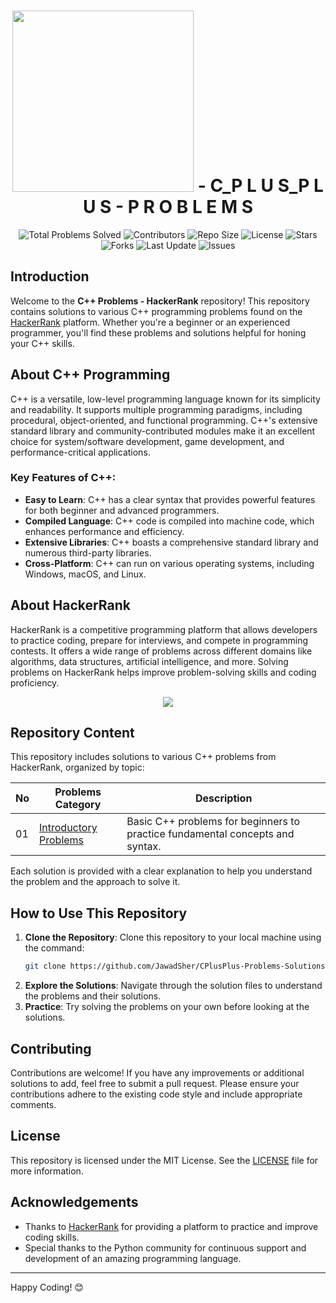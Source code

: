 <h1 align='center'>
    <img width='290px' src='https://www.hackerrank.com/wp-content/uploads/2018/08/hackerrank_logo.png'>
    - C_P L U S_P L U S - P R O B L E M S
</h1>

<div align="center">
    <img src="https://img.shields.io/badge/Total%20Problems%20Solved-20%20/%2044-blue?style=flat&logo=cplusplus&logoColor=white" alt="Total Problems Solved">
    <img src="https://img.shields.io/github/contributors/JawadSher/CPlusPlus-Problems-Solutions-HackerRank?style=flat&logo=github" alt="Contributors">
    <img src="https://img.shields.io/github/repo-size/JawadSher/CPlusPlus-Problems-Solutions-HackerRank?style=flat&logo=github" alt="Repo Size">
    <img src="https://img.shields.io/github/license/JawadSher/CPlusPlus-Problems-Solutions-HackerRank?style=flat&logo=opensource" alt="License">
    <img src="https://img.shields.io/github/stars/JawadSher/CPlusPlus-Problems-Solutions-HackerRank?style=flat&logo=github" alt="Stars">
    <img src="https://img.shields.io/github/forks/JawadSher/CPlusPlus-Problems-Solutions-HackerRank?style=flat&logo=github" alt="Forks">
    <img src="https://img.shields.io/badge/update-daily-blue?style=flat&logo=calendar" alt="Last Update">
    <img src="https://img.shields.io/github/issues/JawadSher/CPlusPlus-Problems-Solutions-HackerRank?style=flat&logo=github" alt="Issues">
</div>

## Introduction
Welcome to the **C++ Problems - HackerRank** repository! This repository contains solutions to various C++ programming problems found on the [HackerRank](https://www.hackerrank.com/) platform. Whether you're a beginner or an experienced programmer, you'll find these problems and solutions helpful for honing your C++ skills.

## About C++ Programming
C++ is a versatile, low-level programming language known for its simplicity and readability. It supports multiple programming paradigms, including procedural, object-oriented, and functional programming. C++'s extensive standard library and community-contributed modules make it an excellent choice for system/software development, game development, and performance-critical applications.

### Key Features of C++:
- **Easy to Learn**: C++ has a clear syntax that provides powerful features for both beginner and advanced programmers.
- **Compiled Language**: C++ code is compiled into machine code, which enhances performance and efficiency.
- **Extensive Libraries**: C++ boasts a comprehensive standard library and numerous third-party libraries.
- **Cross-Platform**: C++ can run on various operating systems, including Windows, macOS, and Linux.

## About HackerRank
HackerRank is a competitive programming platform that allows developers to practice coding, prepare for interviews, and compete in programming contests. It offers a wide range of problems across different domains like algorithms, data structures, artificial intelligence, and more. Solving problems on HackerRank helps improve problem-solving skills and coding proficiency.

<p align='center'><img src='https://cdn.dribbble.com/users/1771471/screenshots/14108349/media/0d446f06dbc6f204fdcb138902df65c9.gif'></p>

## Repository Content
This repository includes solutions to various C++ problems from HackerRank, organized by topic:

| No | Problems Category | Description |
|----|--------------|-------------|
| 01 | [Introductory Problems](https://github.com/JawadSher/CPlusPlus-Problems-Solutions-HackerRank/tree/main/01%20-%20Introductory%20Problems)|Basic C++ problems for beginners to practice fundamental concepts and syntax.|

Each solution is provided with a clear explanation to help you understand the problem and the approach to solve it.

## How to Use This Repository
1. **Clone the Repository**: Clone this repository to your local machine using the command:
    ```sh
    git clone https://github.com/JawadSher/CPlusPlus-Problems-Solutions-HackerRank.git
    ```
2. **Explore the Solutions**: Navigate through the solution files to understand the problems and their solutions.
3. **Practice**: Try solving the problems on your own before looking at the solutions.

## Contributing
Contributions are welcome! If you have any improvements or additional solutions to add, feel free to submit a pull request. Please ensure your contributions adhere to the existing code style and include appropriate comments.

## License
This repository is licensed under the MIT License. See the [LICENSE](LICENSE) file for more information.

## Acknowledgements
- Thanks to [HackerRank](https://www.hackerrank.com/) for providing a platform to practice and improve coding skills.
- Special thanks to the Python community for continuous support and development of an amazing programming language.

---

Happy Coding! 😊

